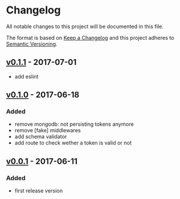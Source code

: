 # Changelog
All notable changes to this project will be documented in this file.

The format is based on [Keep a Changelog](http://keepachangelog.com/)
and this project adheres to [Semantic Versioning](http://semver.org/).

## [v0.1.1] - 2017-07-01
- add eslint

## [v0.1.0] - 2017-06-18
### Added
- remove mongodb: not persisting tokens anymore
- remove [fake] middlewares
- add schema validator
- add route to check wether a token is valid or not

## [v0.0.1] - 2017-06-11
### Added
- first release version

[v0.1.1]: https://github.com/cookie-cage/resume-token-api/tags/v0.1.1
[v0.1.0]: https://github.com/cookie-cage/resume-token-api/tags/v0.1.0
[v0.0.1]: https://github.com/cookie-cage/resume-token-api/tags/v0.0.1

